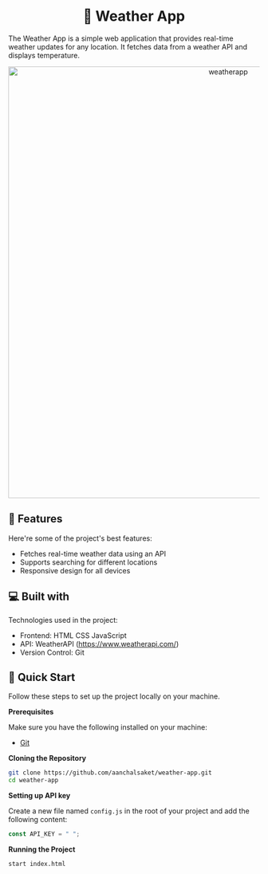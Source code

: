<h1 align="center" id="title">📌 Weather App</h1>

<p id="description">The Weather App is a simple web application that provides real-time weather updates for any location. It fetches data from a weather API and displays temperature.</p>

<div align="center">
  
  <img width="866" alt="weatherapp" src="https://github.com/user-attachments/assets/1cfd5c26-a9aa-43c6-9df1-557e8cbb4834" />

</div>

<h2>🧐 Features</h2>

Here're some of the project's best features:

*   Fetches real-time weather data using an API
*   Supports searching for different locations
*   Responsive design for all devices

  
  
<h2>💻 Built with</h2>

Technologies used in the project:

*   Frontend: HTML CSS JavaScript
*   API: WeatherAPI (https://www.weatherapi.com/)
*   Version Control: Git


<h2>🤸 Quick Start</h2>

Follow these steps to set up the project locally on your machine.

**Prerequisites**

Make sure you have the following installed on your machine:

- [Git](https://git-scm.com/)

**Cloning the Repository**

```bash
git clone https://github.com/aanchalsaket/weather-app.git
cd weather-app
```

**Setting up API key**

Create a new file named `config.js` in the root of your project and add the following content:

```config.js
const API_KEY = " ";
```

**Running the Project**

```bash
start index.html
```



